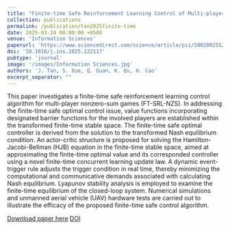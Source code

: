 ```yaml
---
title: "Finite-time Safe Reinforcement Learning Control of Multi-player Nonzero-Sum Game for Quadcopter Systems"
collection: publications
permalink: /publication/tan2025finite-time
date: 2025-03-24 00:00:00 +0500
venue: 'Information Sciences'
paperurl: 'https://www.sciencedirect.com/science/article/pii/S002002552500249X'
doi: '10.1016/j.ins.2025.122117'
pubtype: 'journal'
image: '/images/Information Sciences.jpg'
authors: 'J. Tan, S. Xue, Q. Guan, K. Qu, H. Cao'
excerpt_separator: ""
---
```

This paper investigates a finite-time safe reinforcement learning control algorithm for multi-player nonzero-sum games (FT-SRL-NZS). In addressing the finite-time safe optimal control issue, value functions incorporating designated barrier functions for the involved players are established within the transformed finite-time stable space. The finite-time safe optimal controller is derived from the solution to the transformed Nash equilibrium condition. An actor-critic structure is proposed for solving the Hamilton-Jacobi-Bellman (HJB) equation in the finite-time stable space, aimed at approximating the finite-time optimal value and its corresponded controller using a novel finite-time concurrent learning update law. A dynamic event-trigger rule adjusts the trigger condition in real time, thereby minimizing the computational and communicative demands associated with calculating Nash equilibrium. Lyapunov stability analysis is employed to examine the finite-time equilibrium of the closed-loop system. Numerical simulations and unmanned aerial vehicle (UAV) hardware tests are carried out to illustrate the efficacy of the proposed finite-time safe control algorithm.

[Download paper here](https://www.sciencedirect.com/science/article/pii/S002002552500249X)
[DOI](10.1016/j.ins.2025.122117)